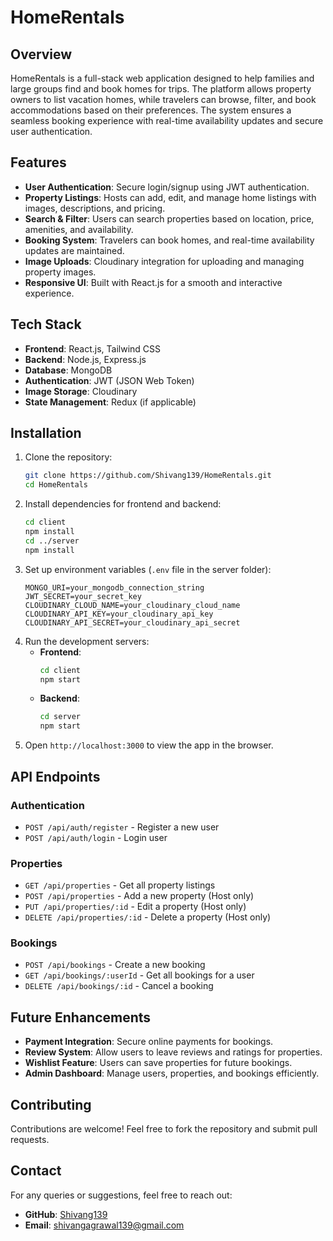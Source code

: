 # HomeRentals

## Overview
HomeRentals is a full-stack web application designed to help families and large groups find and book homes for trips. The platform allows property owners to list vacation homes, while travelers can browse, filter, and book accommodations based on their preferences. The system ensures a seamless booking experience with real-time availability updates and secure user authentication.

## Features
- **User Authentication**: Secure login/signup using JWT authentication.
- **Property Listings**: Hosts can add, edit, and manage home listings with images, descriptions, and pricing.
- **Search & Filter**: Users can search properties based on location, price, amenities, and availability.
- **Booking System**: Travelers can book homes, and real-time availability updates are maintained.
- **Image Uploads**: Cloudinary integration for uploading and managing property images.
- **Responsive UI**: Built with React.js for a smooth and interactive experience.

## Tech Stack
- **Frontend**: React.js, Tailwind CSS
- **Backend**: Node.js, Express.js
- **Database**: MongoDB
- **Authentication**: JWT (JSON Web Token)
- **Image Storage**: Cloudinary
- **State Management**: Redux (if applicable)

## Installation
1. Clone the repository:
   ```bash
   git clone https://github.com/Shivang139/HomeRentals.git
   cd HomeRentals
   ```
2. Install dependencies for frontend and backend:
   ```bash
   cd client
   npm install
   cd ../server
   npm install
   ```
3. Set up environment variables (`.env` file in the server folder):
   ```env
   MONGO_URI=your_mongodb_connection_string
   JWT_SECRET=your_secret_key
   CLOUDINARY_CLOUD_NAME=your_cloudinary_cloud_name
   CLOUDINARY_API_KEY=your_cloudinary_api_key
   CLOUDINARY_API_SECRET=your_cloudinary_api_secret
   ```
4. Run the development servers:
   - **Frontend**:
     ```bash
     cd client
     npm start
     ```
   - **Backend**:
     ```bash
     cd server
     npm start
     ```
5. Open `http://localhost:3000` to view the app in the browser.

## API Endpoints
### Authentication
- `POST /api/auth/register` - Register a new user
- `POST /api/auth/login` - Login user

### Properties
- `GET /api/properties` - Get all property listings
- `POST /api/properties` - Add a new property (Host only)
- `PUT /api/properties/:id` - Edit a property (Host only)
- `DELETE /api/properties/:id` - Delete a property (Host only)

### Bookings
- `POST /api/bookings` - Create a new booking
- `GET /api/bookings/:userId` - Get all bookings for a user
- `DELETE /api/bookings/:id` - Cancel a booking

## Future Enhancements
- **Payment Integration**: Secure online payments for bookings.
- **Review System**: Allow users to leave reviews and ratings for properties.
- **Wishlist Feature**: Users can save properties for future bookings.
- **Admin Dashboard**: Manage users, properties, and bookings efficiently.

## Contributing
Contributions are welcome! Feel free to fork the repository and submit pull requests.

## Contact
For any queries or suggestions, feel free to reach out:
- **GitHub**: [Shivang139](https://github.com/Shivang139)
- **Email**: shivangagrawal139@gmail.com

